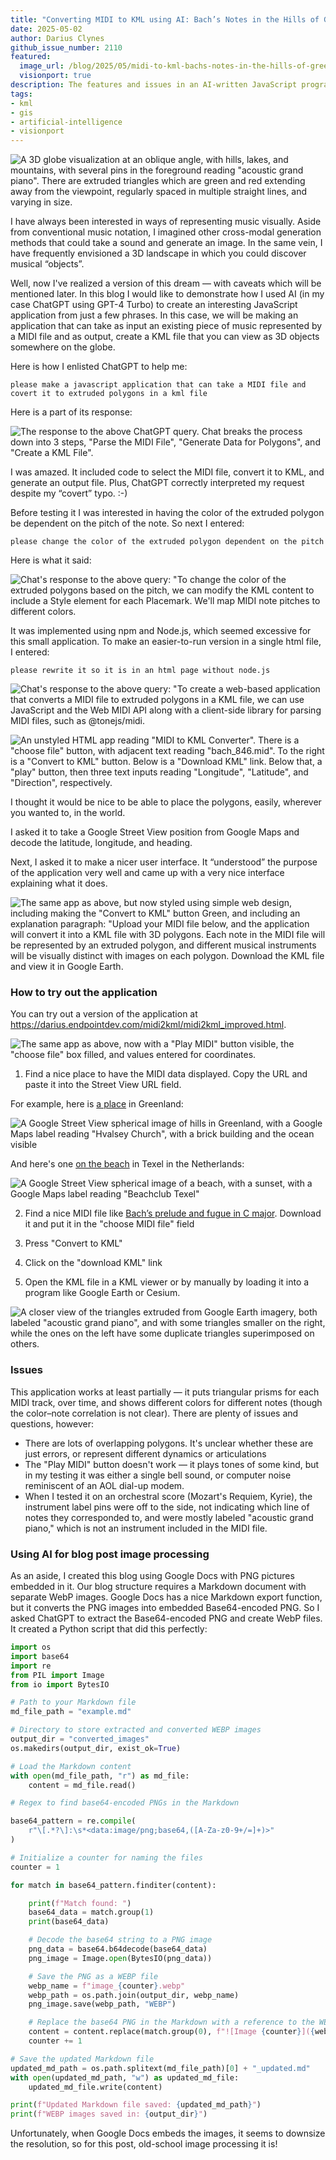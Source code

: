```yaml
---
title: "Converting MIDI to KML using AI: Bach’s Notes in the Hills of Greenland"
date: 2025-05-02
author: Darius Clynes
github_issue_number: 2110
featured:
  image_url: /blog/2025/05/midi-to-kml-bachs-notes-in-the-hills-of-greenland/bach-in-kml.webp
  visionport: true
description: The features and issues in an AI-written JavaScript program to visualize MIDI files using KML.
tags:
- kml
- gis
- artificial-intelligence
- visionport
---
```


![A 3D globe visualization at an oblique angle, with hills, lakes, and mountains, with several pins in the foreground reading "acoustic grand piano". There are extruded triangles which are green and red extending away from the viewpoint, regularly spaced in multiple straight lines, and varying in size.](/blog/2025/05/midi-to-kml-bachs-notes-in-the-hills-of-greenland/bach-in-kml.webp)

I have always been interested in ways of representing music visually. Aside from conventional music notation, I imagined other cross-modal generation methods that could take a sound and generate an image. In the same vein, I have frequently envisioned a 3D landscape in which you could discover musical “objects”.

Well, now I've realized a version of this dream — with caveats which will be mentioned later. In this blog I would like to demonstrate how I used AI (in my case ChatGPT using GPT-4 Turbo) to create an interesting JavaScript application from just a few phrases. In this case, we will be making an application that can take as input an existing piece of music represented by a MIDI file and as output, create a KML file that you can view as 3D objects somewhere on the globe.

Here is how I enlisted ChatGPT to help me:

```plain
please make a javascript application that can take a MIDI file and covert it to extruded polygons in a kml file
```

Here is a part of its response:

![The response to the above ChatGPT query. Chat breaks the process down into 3 steps, "Parse the MIDI File", "Generate Data for Polygons", and "Create a KML File".](/blog/2025/05/midi-to-kml-bachs-notes-in-the-hills-of-greenland/make-a-javascript-application.webp)

I was amazed. It included code to select the MIDI file, convert it to KML, and generate an output file. Plus, ChatGPT correctly interpreted my request despite my “covert” typo. :-)

Before testing it I was interested in having the color of the extruded polygon be dependent on the pitch of the note. So next I entered:

```plain
please change the color of the extruded polygon dependent on the pitch
```

Here is what it said:

![Chat's response to the above query: "To change the color of the extruded polygons based on the pitch, we can modify the KML content to include a `Style` element for each `Placemark`. We'll map MIDI note pitches to different colors.](/blog/2025/05/midi-to-kml-bachs-notes-in-the-hills-of-greenland/change-the-color.webp)

It was implemented using npm and Node.js, which seemed excessive for this small application. To make an easier-to-run version in a single html file, I entered:

```plain
please rewrite it so it is in an html page without node.js
```

![Chat's response to the above query: "To create a web-based application that converts a MIDI file to extruded polygons in a KML file, we can use JavaScript and the Web MIDI API along with a client-side library for parsing MIDI files, such as `@tonejs/midi`.](/blog/2025/05/midi-to-kml-bachs-notes-in-the-hills-of-greenland/rewrite-it.webp)

![An unstyled HTML app reading "MIDI to KML Converter". There is a "choose file" button, with adjacent text reading "bach_846.mid". To the right is a "Convert to KML" button. Below is a "Download KML" link. Below that, a "play" button, then three text inputs reading "Longitude", "Latitude", and "Direction", respectively.](/blog/2025/05/midi-to-kml-bachs-notes-in-the-hills-of-greenland/plain-html-app.webp)

I thought it would be nice to be able to place the polygons, easily, wherever you wanted to, in the world.

I asked it to take a Google Street View position from Google Maps and decode the latitude, longitude, and heading.

Next, I asked it to make a nicer user interface. It “understood” the purpose of the application very well and came up with a very nice interface explaining what it does.

![The same app as above, but now styled using simple web design, including making the "Convert to KML" button Green, and including an explanation paragraph: "Upload your MIDI file below, and the application will convert it into a KML file with 3D polygons. Each note in the MIDI file will be represented by an extruded polygon, and different musical instruments will be visually distinct with images on each polygon. Download the KML file and view it in Google Earth.](/blog/2025/05/midi-to-kml-bachs-notes-in-the-hills-of-greenland/styled-app.webp)

### How to try out the application

You can try out a version of the application at https://darius.endpointdev.com/midi2kml/midi2kml_improved.html.

![The same app as above, now with a "Play MIDI" button visible, the "choose file" box filled, and values entered for coordinates.](/blog/2025/05/midi-to-kml-bachs-notes-in-the-hills-of-greenland/test-coordinates.webp)

1. Find a nice place to have the MIDI data displayed. Copy the URL and paste it into the Street View URL field.

  For example, here is [a place](https://www.google.com/maps/@60.8287681,-45.7810281,2a,66.4y,280.22h,98.22t/data=!3m7!1e1!3m5!1sPgzLk0iAbXx_eGh1Z7pS0g!2e0!6shttps:%2F%2Fstreetviewpixels-pa.googleapis.com%2Fv1%2Fthumbnail%3Fcb_client%3Dmaps_sv.tactile%26w%3D900%26h%3D600%26pitch%3D-8.219999999999999%26panoid%3DPgzLk0iAbXx_eGh1Z7pS0g%26yaw%3D280.22!7i13312!8i6656?entry=ttu&g_ep=EgoyMDI0MTIxMS4wIKXMDSoASAFQAw%3D%3D) in Greenland:

  ![A Google Street View spherical image of hills in Greenland, with a Google Maps label reading "Hvalsey Church", with a brick building and the ocean visible](/blog/2025/05/midi-to-kml-bachs-notes-in-the-hills-of-greenland/greenland-sphere.webp)

  And here's one [on the beach](https://www.google.com/maps/@53.1000141,4.7522293,3a,75y,270.07h,90t/data=!3m8!1e1!3m6!1sAF1QipO8lOwNwAosMdcm3YTQT2CQleKuRXNRc59MsmA-!2e10!3e11!6shttps:%2F%2Flh3.googleusercontent.com%2Fp%2FAF1QipO8lOwNwAosMdcm3YTQT2CQleKuRXNRc59MsmA-%3Dw900-h600-k-no-pi0-ya271.06580195437505-ro0-fo100!7i8704!8i4352?entry=ttu&g_ep=EgoyMDI1MDMxMi4wIKXMDSoASAFQAw%3D%3D) in Texel in the Netherlands:

  ![A Google Street View spherical image of a beach, with a sunset, with a Google Maps label reading "Beachclub Texel"](/blog/2025/05/midi-to-kml-bachs-notes-in-the-hills-of-greenland/beach-netherlands.webp)

2. Find a nice MIDI file like [Bach’s prelude and fugue in C major](https://darius.endpointdev.com/midi2kml/bach_846.mid). Download it and put it in the "choose MIDI file" field

3. Press "Convert to KML"

4. Click on the "download KML" link

4. Open the KML file in a KML viewer or by manually by loading it into a program like Google Earth or Cesium.

![A closer view of the triangles extruded from Google Earth imagery, both labeled "acoustic grand piano", and with some triangles smaller on the right, while the ones on the left have some duplicate triangles superimposed on others.](/blog/2025/05/midi-to-kml-bachs-notes-in-the-hills-of-greenland/midi-visualization-triangles.webp)

### Issues

This application works at least partially — it puts triangular prisms for each MIDI track, over time, and shows different colors for different notes (though the color–note correlation is not clear). There are plenty of issues and questions, however:

* There are lots of overlapping polygons. It's unclear whether these are just errors, or represent different dynamics or articulations
* The "Play MIDI" button doesn't work — it plays tones of some kind, but in my testing it was either a single bell sound, or computer noise reminiscent of an AOL dial-up modem.
* When I tested it on an orchestral score (Mozart's Requiem, Kyrie), the instrument label pins were off to the side, not indicating which line of notes they corresponded to, and were mostly labeled "acoustic grand piano," which is not an instrument included in the MIDI file.

### Using AI for blog post image processing

As an aside, I created this blog using Google Docs with PNG pictures embedded in it. Our blog structure requires a Markdown document with separate WebP images. Google Docs has a nice Markdown export function, but it converts the PNG images into embedded Base64-encoded PNG. So I asked ChatGPT to extract the Base64-encoded PNG and create WebP files. It created a Python script that did this perfectly:

```python
import os
import base64
import re
from PIL import Image
from io import BytesIO

# Path to your Markdown file
md_file_path = "example.md"

# Directory to store extracted and converted WEBP images
output_dir = "converted_images"
os.makedirs(output_dir, exist_ok=True)

# Load the Markdown content
with open(md_file_path, "r") as md_file:
    content = md_file.read()

# Regex to find base64-encoded PNGs in the Markdown

base64_pattern = re.compile(
    r"\[.*?\]:\s*<data:image/png;base64,([A-Za-z0-9+/=]+)>"
)

# Initialize a counter for naming the files
counter = 1

for match in base64_pattern.finditer(content):

    print(f"Match found: ")
    base64_data = match.group(1)
    print(base64_data)

    # Decode the base64 string to a PNG image
    png_data = base64.b64decode(base64_data)
    png_image = Image.open(BytesIO(png_data))

    # Save the PNG as a WEBP file
    webp_name = f"image_{counter}.webp"
    webp_path = os.path.join(output_dir, webp_name)
    png_image.save(webp_path, "WEBP")

    # Replace the base64 PNG in the Markdown with a reference to the WEBP file
    content = content.replace(match.group(0), f"![Image {counter}]({webp_path})")
    counter += 1

# Save the updated Markdown file
updated_md_path = os.path.splitext(md_file_path)[0] + "_updated.md"
with open(updated_md_path, "w") as updated_md_file:
    updated_md_file.write(content)

print(f"Updated Markdown file saved: {updated_md_path}")
print(f"WEBP images saved in: {output_dir}")
```

Unfortunately, when Google Docs embeds the images, it seems to downsize the resolution, so for this post, old-school image processing it is!
